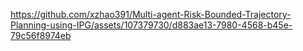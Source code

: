 



https://github.com/xzhao391/Multi-agent-Risk-Bounded-Trajectory-Planning-using-IPG/assets/107379730/d883ae13-7980-4568-b45e-79c56f8974eb

